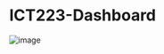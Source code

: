 # ICT223-Dashboard

![image](https://user-images.githubusercontent.com/95189970/218229756-f085c006-9477-4089-af92-e772d5f304de.png)
